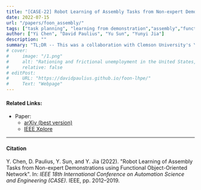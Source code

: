 ```yaml
---
title: "[CASE-22] Robot Learning of Assembly Tasks from Non-expert Demonstrations using Functional Object-Oriented Network"
date: 2022-07-15
url: "/papers/foon_assembly/"
tags: ["task planning", "learning from demonstration","assembly","functional object-oriented networks", "FOON"]
author: ["Yi Chen", "David Paulius", "Yu Sun", "Yunyi Jia"]
description: ""
summary: "TL;DR -- This was a collaboration with Clemson University's Yunyi Jia and Yi Chen, who were interested in using FOONs for representing assembly tasks. They successfully utilized and adapted a FOON to robotic assembly execution."
# cover:
#     image: "/1.png"
#     alt: "Rationing and frictional unemployment in the United States, 1964–2009"
#     relative: false
# editPost:
#     URL: "https://davidpaulius.github.io/foon-lhpe/"
#     Text: "Webpage"
---
```


#### Related Links:

+ Paper:
  + [arXiv (best version)](https://arxiv.org/abs/1905.00502)
  + [IEEE Xplore](https://ieeexplore.ieee.org/abstract/document/9561680/)

<!-- --- -->

<!-- #### NOTES -->


---

#### Citation

Y. Chen, D. Paulius, Y. Sun, and Y. Jia (2022). "Robot Learning of Assembly Tasks from Non-expert Demonstrations using Functional Object-Oriented Network". In: *IEEE 18th International Conference on Automation Science and Engineering (CASE)*. IEEE, pp. 2012–2019.
